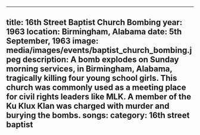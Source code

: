 ---

title: 16th Street Baptist Church Bombing
year: 1963
location: Birmingham, Alabama
date: 5th September, 1963
image: media/images/events/baptist_church_bombing.jpeg
description: A bomb explodes on Sunday morning services, in Birmingham, Alabama, tragically killing four young school girls. This church was commonly used as a meeting place for civil rights leaders like MLK. A member of the Ku Klux Klan was charged with murder and burying the bombs.
songs: 
category: 16th street baptist
---
